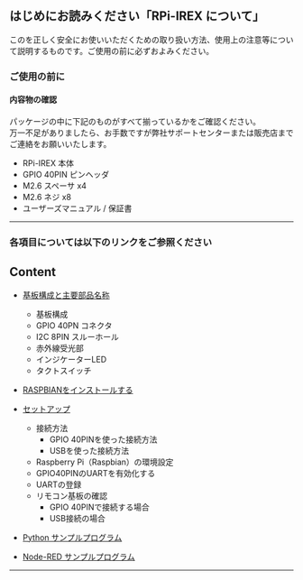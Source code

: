 ## **はじめにお読みください「RPi-IREX について」**

このを正しく安全にお使いいただくための取り扱い方法、使用上の注意等について説明するものです。ご使用の前に必ずおよみください。
  
### **ご使用の前に**
#### 内容物の確認  
パッケージの中に下記のものがすべて揃っているかをご確認ください。  
万一不足がありましたら、お手数ですが弊社サポートセンターまたは販売店までご連絡をお願いいたします。  

- RPi-IREX 本体  
- GPIO 40PIN ピンヘッダ  
- M2.6 スペーサ x4  
- M2.6 ネジ x8  
- ユーザーズマニュアル / 保証書    
  
---  
  
### **各項目については以下のリンクをご参照ください**  
  
## Content  

* [基板構成と主要部品名称](./constitution/)
  * 基板構成
  * GPIO 40PN コネクタ
  * I2C 8PIN スルーホール
  * 赤外線受光部
  * インジケーターLED  
  * タクトスイッチ  
  
* [RASPBIANをインストールする](./install/)
  
* [セットアップ](./setup/)
  * 接続方法
    * GPIO 40PINを使った接続方法
    * USBを使った接続方法
  * Raspberry Pi（Raspbian）の環境設定
  * GPIO40PINのUARTを有効化する
  * UARTの登録
  * リモコン基板の確認
    * GPIO 40PINで接続する場合
    * USB接続の場合  
  
* [Python サンプルプログラム](./python/)  
* [Node-RED サンプルプログラム](./node_red/)  

  
---
